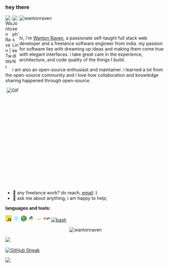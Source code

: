 ### hey there 
<a href="https://twitter.com/wantonraven">
  <img align="left" alt="Wanton Raven | Twitter" width="22px" src="https://raw.githubusercontent.com/peterthehan/peterthehan/master/assets/twitter.svg" />
</a>
<a href="https://www.linkedin.com/in/joseph-kakai-041a96140/">
  <img align="left" alt="Joseph's LinkedIN" width="22px" src="https://raw.githubusercontent.com/peterthehan/peterthehan/master/assets/linkedin.svg" />
</a>

<p align="left"> <img src="https://komarev.com/ghpvc/?username=wantonraven&label=Profile%20views&color=0e75b6&style=flat" alt="wantonraven" /> </p>

<br />

hi, i'm [Wanton Raven](https://wantonraven.me/), a passionate self-taught full stack web developer and a freelance software engineer from india. my passion for software lies with dreaming up ideas and making them come true with elegant interfaces. i take great care in the experience, architecture, and code quality of the things I build.

i am also an open-source enthusiast and maintainer. i learned a lot from the open-source community and i love how collaboration and knowledge sharing happened through open-source.


  <img align="right" alt="GIF" src="https://github.com/abhisheknaiidu/abhisheknaiidu/blob/master/code.gif?raw=true" width="500" height="320" />
  
- 💼 any freelance work? do reach, [email](mailto:josephngalu96@gmail.com) :)
- 💬 ask me about anything, i am happy to help;

**languages and tools:**  

<code><img height="20" src="https://raw.githubusercontent.com/github/explore/80688e429a7d4ef2fca1e82350fe8e3517d3494d/topics/javascript/javascript.png"></code>
<code><img height="20" src="https://raw.githubusercontent.com/github/explore/80688e429a7d4ef2fca1e82350fe8e3517d3494d/topics/react/react.png"></code>
<code><img height="20" src="https://raw.githubusercontent.com/github/explore/80688e429a7d4ef2fca1e82350fe8e3517d3494d/topics/nodejs/nodejs.png"></code>
<code><img height="20" src="https://raw.githubusercontent.com/github/explore/80688e429a7d4ef2fca1e82350fe8e3517d3494d/topics/python/python.png"></code>
<code><img height="20" src="https://raw.githubusercontent.com/github/explore/80688e429a7d4ef2fca1e82350fe8e3517d3494d/topics/mysql/mysql.png"></code>
<code><img height="20" src="https://raw.githubusercontent.com/github/explore/80688e429a7d4ef2fca1e82350fe8e3517d3494d/topics/git/git.png"></code>
<a href="https://www.gnu.org/software/bash/" target="_blank" rel="noreferrer"> <img src="https://www.vectorlogo.zone/logos/gnu_bash/gnu_bash-icon.svg" alt="bash" width="40" height="40"/> </a>



<p align="center"> <img src="https://github-readme-stats.vercel.app/api?username=wantonraven&show_icons=true&theme=gotham" alt="wantonraven" />
  
![](https://github-profile-summary-cards.vercel.app/api/cards/productive-time?username=wantonraven&theme=github_dark)

[![GitHub Streak](https://streak-stats.demolab.com?user=wantonraven&theme=holi-theme&hide_border=true&border_radius=5&date_format=%5BY.%5Dn.j)](https://git.io/streak-stats)

![](https://github-profile-summary-cards.vercel.app/api/cards/profile-details?username=wantonraven&theme=github_dark)
